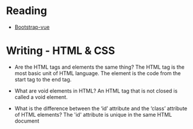 # Reading

- [Bootstrap-vue](https://bootstrap-vue.org/docs)


# Writing - HTML & CSS

- Are the HTML tags and elements the same thing?
The HTML tag is the most basic unit of HTML language. The element is the code from the start tag to the end tag.

- What are void elements in HTML?
An HTML tag that is not closed is called a void element.

- What is the difference between the ‘id’ attribute and the ‘class’ attribute of HTML elements?
The 'id' attribute is unique in the same HTML document
